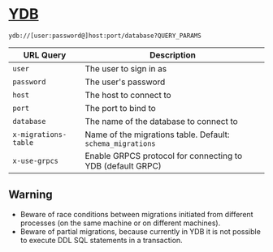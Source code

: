 # [YDB](https://ydb.tech/docs/en/)

`ydb://[user:password@]host:port/database?QUERY_PARAMS`

| URL Query  | Description |
|------------|-------------|
| `user` | The user to sign in as |
| `password` | The user's password |
| `host` | The host to connect to |
| `port` | The port to bind to |
| `database` | The name of the database to connect to |
| `x-migrations-table`| Name of the migrations table. Default: `schema_migrations` |
| `x-use-grpcs` | Enable GRPCS protocol for connecting to YDB (default GRPC) |

## Warning
- Beware of race conditions between migrations initiated from different processes (on the same machine or on different machines).
- Beware of partial migrations, because currently in YDB it is not possible to execute DDL SQL statements in a transaction.
